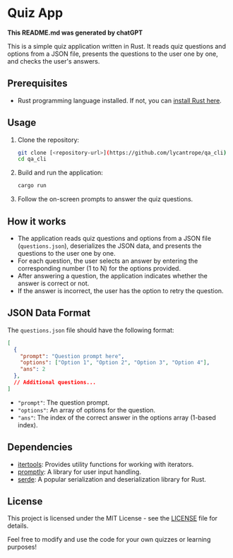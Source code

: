 # Quiz App
**This README.md was generated by chatGPT**

This is a simple quiz application written in Rust. It reads quiz questions and options from a JSON file, presents the questions to the user one by one, and checks the user's answers.

## Prerequisites
- Rust programming language installed. If not, you can [install Rust here](https://www.rust-lang.org/tools/install).

## Usage
1. Clone the repository:

   ```bash
   git clone [<repository-url>](https://github.com/lycantrope/qa_cli)
   cd qa_cli
   ```

2. Build and run the application:

   ```bash
   cargo run
   ```

3. Follow the on-screen prompts to answer the quiz questions.

## How it works
- The application reads quiz questions and options from a JSON file (`questions.json`), deserializes the JSON data, and presents the questions to the user one by one.
- For each question, the user selects an answer by entering the corresponding number (1 to N) for the options provided.
- After answering a question, the application indicates whether the answer is correct or not.
- If the answer is incorrect, the user has the option to retry the question.

## JSON Data Format
The `questions.json` file should have the following format:

```json
[
  {
    "prompt": "Question prompt here",
    "options": ["Option 1", "Option 2", "Option 3", "Option 4"],
    "ans": 2
  },
  // Additional questions...
]
```

- `"prompt"`: The question prompt.
- `"options"`: An array of options for the question.
- `"ans"`: The index of the correct answer in the options array (1-based index).

## Dependencies
- [itertools](https://crates.io/crates/itertools): Provides utility functions for working with iterators.
- [promptly](https://crates.io/crates/promptly): A library for user input handling.
- [serde](https://crates.io/crates/serde): A popular serialization and deserialization library for Rust.

## License
This project is licensed under the MIT License - see the [LICENSE](LICENSE) file for details.

Feel free to modify and use the code for your own quizzes or learning purposes!
